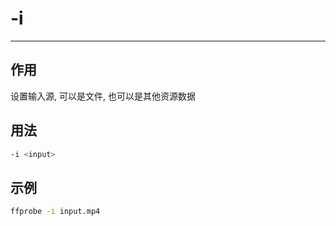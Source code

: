 # -i

---

## 作用

设置输入源, 可以是文件, 也可以是其他资源数据

## 用法

```bash
-i <input>
```

## 示例

```bash
ffprobe -i input.mp4
```
